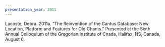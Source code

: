 ```yaml
---
presentation_year: 2011
---
```

Lacoste, Debra. 2011a. “The Reinvention of the Cantus Database: New Location, Platform and Features for Old Chants.” Presented at the Sixth Annual Colloquium of the Gregorian Institute of Cnada, Halifax, NS, Canada, August 6.
